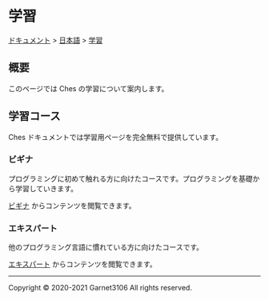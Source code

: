 # 学習

[ドキュメント](../../index.md) > [日本語](../index.md) > [学習](./index.md)

## 概要

このページでは Ches の学習について案内します。

## 学習コース

Ches ドキュメントでは学習用ページを完全無料で提供しています。

### ビギナ

プログラミングに初めて触れる方に向けたコースです。プログラミングを基礎から学習していきます。

[ビギナ](./beginners/index.md) からコンテンツを閲覧できます。

### エキスパート

他のプログラミング言語に慣れている方に向けたコースです。

[エキスパート](./experts/index.md) からコンテンツを閲覧できます。

---

Copyright © 2020-2021 Garnet3106 All rights reserved.
